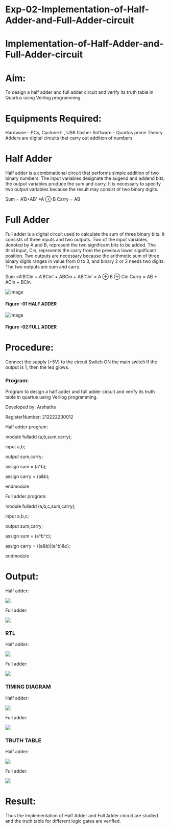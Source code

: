 # Exp-02-Implementation-of-Half-Adder-and-Full-Adder-circuit

# Implementation-of-Half-Adder-and-Full-Adder-circuit

# Aim:
To design a half adder and full adder circuit and verify its truth table in Quartus using Verilog programming.

# Equipments Required:
Hardware – PCs, Cyclone II , USB flasher
Software – Quartus prime
Theory
Adders are digital circuits that carry out addition of numbers.

# Half Adder
Half adder is a combinational circuit that performs simple addition of two binary numbers. The input variables designate the augend and addend bits; the output variables produce the sum and carry. It is necessary to specify two output variables because the result may consist of two binary digits.

Sum = A’B+AB’ =A ⊕ B Carry = AB

# Full Adder
Full adder is a digital circuit used to calculate the sum of three binary bits. It consists of three inputs and two outputs. Two of the input variables, denoted by A and B, represent the two significant bits to be added. The third input, Cin, represents the carry from the previous lower significant position. Two outputs are necessary because the arithmetic sum of three binary digits ranges in value from 0 to 3, and binary 2 or 3 needs two digits. The two outputs are sum and carry.

Sum =A’B’Cin + A’BCin’ + ABCin + AB’Cin’ = A ⊕ B ⊕ Cin Carry = AB + ACin + BCin

 ![image](https://user-images.githubusercontent.com/36288975/163552156-a13e5a56-c638-4110-97d9-8896907c8d25.png)

#### Figure -01 HALF ADDER 


![image](https://user-images.githubusercontent.com/36288975/163552057-b3547877-6d07-45b4-b7e0-bcfebfad9e1d.png)

#### Figure -02 FULL ADDER 

# Procedure:

Connect the supply (+5V) to the circuit
Switch ON the main switch
If the output is 1, then the led glows.
### Program:

Program to design a half adder and full adder circuit and verify its truth table in quartus using Verilog programming.

Developed by: Arshatha 

RegisterNumber: 212222230012

Half adder program:

module fulladd (a,b,sum,carry);

input a,b;

output sum,carry;

assign sum = (a^b);

assign carry = (a&b);

endmodule


Full adder program:

module fulladd (a,b,c,sum,carry);

input a,b,c;

output sum,carry;

assign sum = (a^b^c);

assign carry = ((a&b)|(a^b)&c);

endmodule


# Output:

Half adder:

![](./01.png)

Full adder:

![](./02.png)


### RTL

Half adder:

![](./03.png)

Full adder:

![](./04.png)


### TIMING DIAGRAM

Half adder:

![](./05.png)

Full adder:

![](./06.png)


### TRUTH TABLE 

Half adder:

![](./07.png)

Full adder:

![](./08.png)


# Result:

Thus the Implementation of Half Adder and Full Adder circuit are studied and the truth table for different logic gates are verified.
